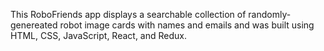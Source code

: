 This RoboFriends app displays a searchable collection of randomly-genereated robot image cards with names and emails and was built using HTML, CSS, JavaScript, React, and Redux.
